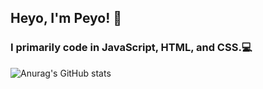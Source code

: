 ## Heyo, I'm Peyo! 👋

### I primarily code in JavaScript, HTML, and CSS.💻

![Anurag's GitHub stats](https://github-readme-stats.vercel.app/api?username=anuraghazra&theme=dark&show_icons=true)

